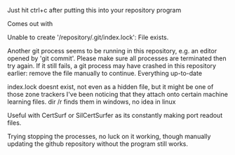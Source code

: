 Just hit ctrl+c after putting this into your repository program

Comes out with

Unable to create '/repository/.git/index.lock': File exists.

Another git process seems to be running in this repository, e.g.
an editor opened by 'git commit'. Please make sure all processes
are terminated then try again. If it still fails, a git process
may have crashed in this repository earlier:
remove the file manually to continue.
Everything up-to-date

index.lock doesnt exist, not even as a hidden file, but it might be one of those zone trackers I've been noticing that they attach onto certain machine learning files. dir /r finds them in windows, no idea in linux


Useful with CertSurf or SilCertSurfer as its constantly making port readout files.


Trying stopping the processes, no luck on it working, though manually updating the github repository without the program still works.
